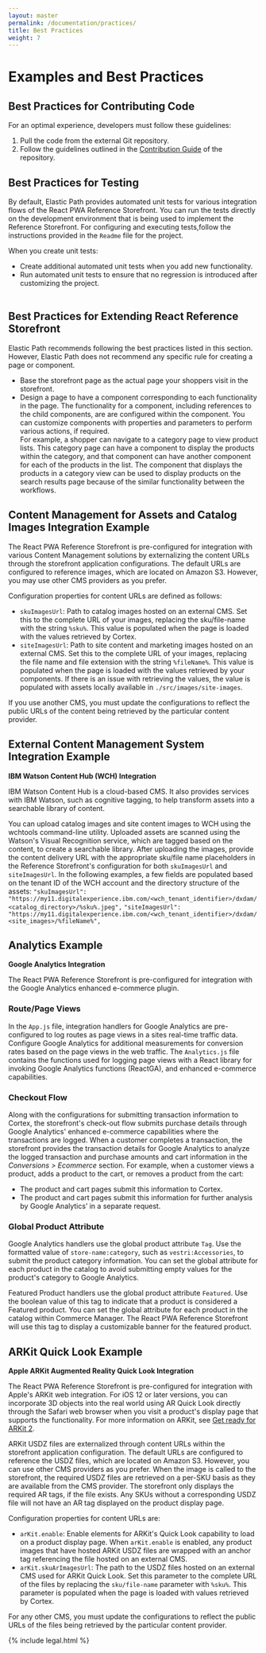 ```yaml
---
layout: master
permalink: /documentation/practices/
title: Best Practices
weight: 7
---
```

# Examples and Best Practices

## Best Practices for Contributing Code
For an optimal experience, developers must follow these guidelines:
1. Pull the code from the external Git repository.
2. Follow the guidelines outlined in the [Contribution Guide](https://github.com/elasticpath/react-pwa-reference-storefront/blob/master/.github/CONTRIBUTING.md) of the repository.

## Best Practices for Testing
By default, Elastic Path provides automated unit tests for various integration flows of the React PWA Reference Storefront. You can run the tests directly on the development environment that is being used to implement the Reference Storefront. For configuring and executing tests,follow the instructions provided in the `Readme` file for the project.

When you create unit tests:
* Create additional automated unit tests when you add new functionality.
* Run automated unit tests to ensure that no regression is introduced after customizing the project.
<br/><br/>

## Best Practices for Extending React Reference Storefront
Elastic Path recommends following the best practices listed in this section. However, Elastic Path does not recommend any specific rule for creating a page or component.

* Base the storefront page as the actual page your shoppers visit in the storefront.
* Design a page to have a component corresponding to each functionality in the page. The functionality for a component, including references to the child components, are are configured within the component. You can customize components with properties and parameters to perform various actions, if required. <br>
For example, a shopper can navigate to a category page to view product lists. This category page can have a component to display the products within the category, and that component can have another component for each of the products in the list. The component that displays the products in a category view can be used to display products on the search results page because of the similar functionality between the workflows.

## Content Management for Assets and Catalog Images Integration Example
The React PWA Reference Storefront is pre-configured for integration with various Content Management solutions by externalizing the content URLs through the storefront application configurations. The default URLs are configured to reference images, which are located on Amazon S3. However, you may use other CMS providers as you prefer.

Configuration properties for content URLs are defined as follows:
* `skuImagesUrl`: Path to catalog images hosted on an external CMS. Set this to the complete URL of your images, replacing the sku/file-name with the string `%sku%`. This value is populated when the page is loaded with the values retrieved by Cortex.
* `siteImagesUrl`: Path to site content and marketing images hosted on an external CMS. Set this to the complete URL of your images, replacing the file name and file extension with the string `%fileName%`. This value is populated when the page is loaded with the values retrieved by your components. If there is an issue with retrieving the values, the value is populated with assets locally available in `./src/images/site-images`.

If you use another CMS, you must update the configurations to reflect the public URLs of the content being retrieved by the particular content provider.

## External Content Management System Integration Example

**IBM Watson Content Hub (WCH) Integration**

IBM Watson Content Hub is a cloud-based CMS. It also provides services with IBM Watson, such as cognitive tagging, to help transform assets into a searchable library of content.

You can upload catalog images and site content images to WCH using the wchtools command-line utility. Uploaded assets are scanned using the Watson's Visual Recognition service, which are tagged based on the content, to create a searchable library. After uploading the images, provide the content delivery URL with the appropriate sku/file name placeholders in the Reference Storefront's configuration for both `skuImagesUrl` and `siteImagesUrl`. In the following examples, a few fields are populated based on the tenant ID of the WCH account and the directory structure of the assets:
`"skuImagesUrl": "https://my11.digitalexperience.ibm.com/<wch_tenant_identifier>/dxdam/<catalog_directory>/%sku%.jpeg",`
`"siteImagesUrl": "https://my11.digitalexperience.ibm.com/<wch_tenant_identifier>/dxdam/<site_images>/%fileName%",`

## Analytics Example

**Google Analytics Integration**

The React PWA Reference Storefront is pre-configured for integration with the Google Analytics enhanced e-commerce plugin.

### Route/Page Views
In the `App.js` file, integration handlers for Google Analytics are pre-configured to log routes as page views in a sites real-time traffic data. Configure Google Analytics for additional measurements for conversion rates based on the page views in the web traffic.
The `Analytics.js` file contains the functions used for logging page views with a React library for invoking Google Analytics functions (ReactGA), and enhanced e-commerce capabilities.

### Checkout Flow
Along with the configurations for submitting transaction information to Cortex, the storefront's check-out flow submits purchase details through Google Analytics' enhanced e-commerce capabilities where the transactions are logged.  When a customer completes a transaction, the storefront provides the transaction details for Google Analytics to analyze the logged transaction and purchase amounts and cart information in the *Conversions > Ecommerce* section.
For example, when a customer views a product, adds a product to the cart, or removes a product from the cart:
* The product and cart pages submit this information to Cortex.
* The product and cart pages submit this information for further analysis by Google Analytics’ in a separate request.

### Global Product Attribute
Google Analytics handlers use the global product attribute `Tag`. Use the formatted value of `store-name:category`, such as `vestri:Accessories`, to submit the product category information. You can set the global attribute for each product in the catalog to avoid submitting empty values for the product's category to Google Analytics.

Featured Product handlers use the global product attribute `Featured`. Use the boolean value of this tag to indicate that a product is considered a Featured product. You can set the global attribute for each product in the catalog within Commerce Manager. The React PWA Reference Storefront will use this tag to display a customizable banner for the featured product.

## ARKit Quick Look Example

**Apple ARKit Augmented Reality Quick Look Integration**

The React PWA Reference Storefront is pre-configured for integration with Apple's ARKit web integration. For iOS 12 or later versions, you can incorporate 3D objects into the real world using AR Quick Look directly through the Safari web browser when you visit a product's display page that supports the functionality. For more information on ARKit, see [Get ready for ARKit 2](https://developer.apple.com/arkit/).

ARKit USDZ files are externalized through content URLs within the storefront application configuration. The default URLs are configured to reference the USDZ files, which are located on Amazon S3. However, you can use other CMS providers as you prefer. When the image is called to the storefront, the required USDZ files are retrieved on a per-SKU basis as they are available from the CMS provider. The storefront only displays the required AR tags, if the file exists. Any SKUs without a corresponding USDZ file will not have an AR tag displayed on the product display page.

Configuration properties for content URLs are:
* `arKit.enable`: Enable elements for ARKit's Quick Look capability to load on a product display page. When `arKit.enable` is enabled, any product images that have hosted ARKit USDZ files are wrapped with an anchor tag referencing the file hosted on an external CMS.
* `arKit.skuArImagesUrl`: The path to the USDZ files hosted on an external CMS used for ARKit Quick Look. Set this parameter to the complete URL of the files by replacing the `sku/file-name` parameter with `%sku%`. This parameter is populated when the page is loaded with values retrieved by Cortex.

For any other CMS, you must update the configurations to reflect the public URLs of the files being retrieved by the particular content provider.


{% include legal.html %}
